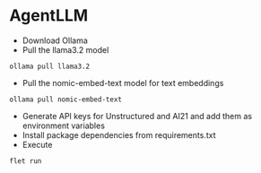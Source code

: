 # AgentLLM
- Download Ollama
- Pull the llama3.2 model
```console
ollama pull llama3.2
```
- Pull the nomic-embed-text model for text embeddings
```console
ollama pull nomic-embed-text
```
- Generate API keys for Unstructured and AI21 and add them as environment variables
- Install package dependencies from requirements.txt
- Execute
```console
flet run
```
